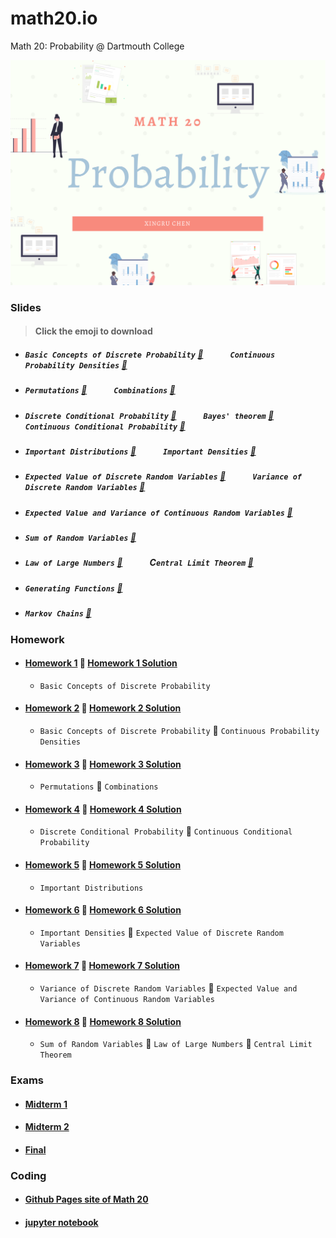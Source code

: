 # math20.io
Math 20: Probability @ Dartmouth College

<p align = "center" >
<img src="./images/Math 20.png" alt="" width="600">
</p>

### Slides 
> #### Click the emoji to download

* ##### `Basic Concepts of Discrete Probability` [:melon:](https://github.com/fudab/math20.io/tree/master/slides/M20_Lec1.pdf) &nbsp; &nbsp; &nbsp; &nbsp; &nbsp; &nbsp; `Continuous Probability Densities` [:melon:](https://github.com/fudab/math20.io/tree/master/slides/M20_Lec2.pdf)

* ##### `Permutations` [:peach:](https://github.com/fudab/math20.io/tree/master/slides/M20_Lec3.pdf) &nbsp; &nbsp; &nbsp; &nbsp; &nbsp; &nbsp; `Combinations` [:peach:](https://github.com/fudab/math20.io/tree/master/slides/M20_Lec4.pdf)

* ##### `Discrete Conditional Probability` [:kiwi_fruit:](https://github.com/fudab/math20.io/tree/master/slides/M20_Lec5A.pdf) &nbsp; &nbsp; &nbsp; &nbsp; &nbsp; &nbsp; `Bayes' theorem` [:kiwi_fruit:](https://github.com/fudab/math20.io/tree/master/slides/M20_Lec5B.pdf) &nbsp; &nbsp; &nbsp; &nbsp; &nbsp; &nbsp; `Continuous Conditional Probability` [:kiwi_fruit:](https://github.com/fudab/math20.io/tree/master/slides/M20_Lec6.pdf)

* ##### `Important Distributions` [:watermelon:](https://github.com/fudab/math20.io/tree/master/slides/M20_Lec7A.pdf) &nbsp; &nbsp; &nbsp; &nbsp; &nbsp; &nbsp; `Important Densities` [:watermelon:](https://github.com/fudab/math20.io/tree/master/slides/M20_Lec7B.pdf)

* ##### `Expected Value of Discrete Random Variables` [:pear:](https://github.com/fudab/math20.io/tree/master/slides/M20_Lec8.pdf) &nbsp; &nbsp; &nbsp; &nbsp; &nbsp; &nbsp; `Variance of Discrete Random Variables` [:pear:](https://github.com/fudab/math20.io/tree/master/slides/M20_Lec9.pdf)

* ##### `Expected Value and Variance of Continuous Random Variables` [:mango:](https://github.com/fudab/math20.io/tree/master/slides/M20_Lec10.pdf)

* ##### `Sum of Random Variables` [:mango:](https://github.com/fudab/math20.io/tree/master/slides/M20_Lec11.pdf)

* ##### `Law of Large Numbers` [:strawberry:](https://github.com/fudab/math20.io/tree/master/slides/M20_Lec12A.pdf) &nbsp; &nbsp; &nbsp; &nbsp; &nbsp; &nbsp; C`entral Limit Theorem` [:strawberry:](https://github.com/fudab/math20.io/tree/master/slides/M20_Lec12B.pdf)

* ##### `Generating Functions` [:banana:](https://github.com/fudab/math20.io/tree/master/slides/M20_Lec13.pdf)

* ##### `Markov Chains` [:banana:](https://github.com/fudab/math20.io/tree/master/slides/M20_Lec14.pdf)


### Homework

* #### [Homework 1](https://github.com/fudab/math20.io/tree/master/homework/M20_HW1.pdf)  :email: [Homework 1 Solution](https://github.com/fudab/math20.io/tree/master/homework/solution/M20_HW1_Solution.pdf)  
  * `Basic Concepts of Discrete Probability`
  
* #### [Homework 2](https://github.com/fudab/math20.io/tree/master/homework/M20_HW2.pdf) :email: [Homework 2 Solution](https://github.com/fudab/math20.io/tree/master/homework/solution/M20_HW2_Solution.pdf) 
  * `Basic Concepts of Discrete Probability` :icecream: `Continuous Probability Densities`
  
* #### [Homework 3](https://github.com/fudab/math20.io/tree/master/homework/M20_HW3.pdf) :email: [Homework 3 Solution](https://github.com/fudab/math20.io/tree/master/homework/solution/M20_HW3_Solution.pdf) 
  * `Permutations` :icecream: `Combinations`
  
* #### [Homework 4](https://github.com/fudab/math20.io/tree/master/homework/M20_HW4.pdf) :email: [Homework 4 Solution](https://github.com/fudab/math20.io/tree/master/homework/solution/M20_HW4_Solution.pdf) 
  * `Discrete Conditional Probability` :icecream: `Continuous Conditional Probability`
  
* #### [Homework 5](https://github.com/fudab/math20.io/tree/master/homework/M20_HW5.pdf) :email: [Homework 5 Solution](https://github.com/fudab/math20.io/tree/master/homework/solution/M20_HW5_Solution.pdf) 
  * `Important Distributions`

* #### [Homework 6](https://github.com/fudab/math20.io/tree/master/homework/M20_HW6.pdf) :email: [Homework 6 Solution](https://github.com/fudab/math20.io/tree/master/homework/solution/M20_HW6_Solution.pdf) 
  * `Important Densities` :icecream: `Expected Value of Discrete Random Variables`
  
* #### [Homework 7](https://github.com/fudab/math20.io/tree/master/homework/M20_HW7.pdf) :email: [Homework 7 Solution](https://github.com/fudab/math20.io/tree/master/homework/solution/M20_HW7_Solution.pdf) 
  * `Variance of Discrete Random Variables` :icecream: `Expected Value and Variance of Continuous Random Variables`
  
* #### [Homework 8](https://github.com/fudab/math20.io/tree/master/homework/M20_HW8.pdf) :email: [Homework 8 Solution](https://github.com/fudab/math20.io/tree/master/homework/solution/M20_HW8_Solution.pdf) 
  * `Sum of Random Variables` :icecream: `Law of Large Numbers` :icecream: `Central Limit Theorem`
  
### Exams

* #### [Midterm 1](https://github.com/fudab/math20.io/tree/master/exams/Midterm1.pdf)
* #### [Midterm 2](https://github.com/fudab/math20.io/tree/master/exams/Midterm2.pdf)
* #### [Final](https://github.com/fudab/math20.io/tree/master/exams/Final.pdf)

### Coding

* #### [Github Pages site of Math 20](https://fudab.github.io/math20) 

* #### [jupyter notebook](https://github.com/fudab/math20.io/tree/master/scripts)
